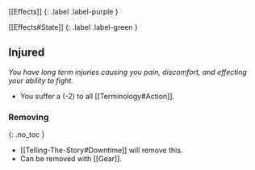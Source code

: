 
[[Effects]]
{: .label .label-purple }

[[Effects#State]]
{: .label .label-green }

## Injured
*You have long term injuries causing you pain, discomfort, and effecting your ability to fight.*
* You suffer a (-2) to all [[Terminology#Action]].

### Removing
{: .no_toc }
* [[Telling-The-Story#Downtime]] will remove this.
* Can be removed with [[Gear]].